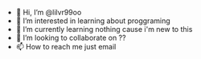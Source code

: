 - 👋 Hi, I’m @lilvr99oo
- 👀 I’m interested in learning about proggraming
- 🌱 I’m currently learning nothing cause i'm new to this
- 💞️ I’m looking to collaborate on ??
- 📫 How to reach me just email

<!---
lilvr99oo/lilvr99oo is a ✨ special ✨ repository because its `README.md` (this file) appears on your GitHub profile.
You can click the Preview link to take a look at your changes.
--->
